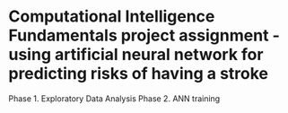 # Computational Intelligence Fundamentals project assignment - using artificial neural network for predicting risks of having a stroke
Phase 1. Exploratory Data Analysis
Phase 2. ANN training
